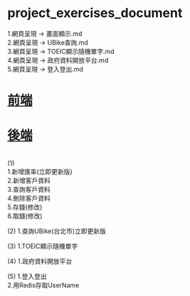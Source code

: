 # project_exercises_document
1.網頁呈現 -> 畫面顯示.md
<br>
2.網頁呈現 -> UBike查詢.md
<br>
3.網頁呈現 -> TOEIC顯示隨機單字.md
<br>
4.網頁呈現 -> 政府資料開放平台.md
<br>
5.網頁呈現 -> 登入登出.md
<br>
# [前端](https://github.com/LifanC/project_exercises_client)
# [後端](https://github.com/LifanC/project_exercises_server)
<br>
(1)
<br>
1.新增匯率(立即更新版)<br>
2.新增客戶資料<br>
3.查詢客戶資料<br>
4.刪除客戶資料<br>
5.存錢(修改)<br>
6.取錢(修改)<br>

(2)
1.查詢UBike(台北市)立即更新版<br>

(3)
1.TOEIC顯示隨機單字<br>

(4)
1.政府資料開放平台<br>

(5)
1.登入登出<br>
2.用Redis存取UserName<br>

